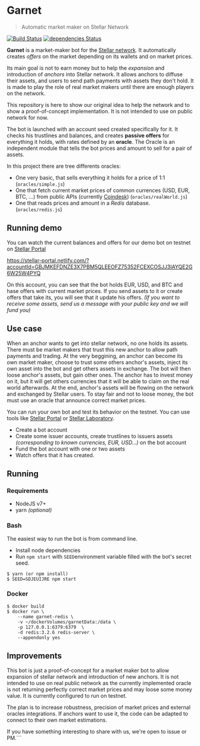 # Garnet
> Automatic market maker on Stellar Network

[![Build Status](https://travis-ci.org/julesGoullee/garnet.png)](https://travis-ci.org/julesGoullee/garnet)
[![dependencies Status](https://david-dm.org/julesGoullee/garnet.svg)](https://david-dm.org/julesGoullee/garnet#info=dependencies&view=table)

**Garnet** is a market-maker bot for the [Stellar network](https://www.stellar.org). It automatically creates *offers* on the market depending on its wallets and on market prices.

Its main goal is not to earn money but to help the *expansion* and introduction of *anchors* into Stellar network. It allows anchors to diffuse their assets, and users to send path payments with assets they don't hold. It is made to play the role of real market makers until there are enough players on the network.

This repository is here to show our original idea to help the network and  to show a proof-of-concept implementation. It is not intended to use on public network for now. 

The bot is launched with an account seed created specifically for it. It checks his trustlines and balances, and creates **passive offers** for everything it holds, with rates defined by an **oracle**.
The Oracle is an independent module that tells the bot prices and amount to sell for a pair of assets.

In this project there are tree differents oracles:
- One very basic, that sells everything it holds for a price of 1:1 (`oracles/simple.js`)
- One that fetch current market prices of common currences (USD, EUR, BTC, ...) from public APIs (currently [Coindesk](http://www.coindesk.com/api/)) (`oracles/realWorld.js`)
- One that reads prices and amount in a *Redis* database. (`oracles/redis.js`)


## Running demo

You can watch the current balances and offers for our demo bot on testnet on [Stellar Portal](https://stellar-portal.netlify.com/?accountId=GBJMKEFDNZE3X7PBM5QLEEOFZ75352FCEXCOSJJ3IAYQE2G6W25W4PYQ)

https://stellar-portal.netlify.com/?accountId=GBJMKEFDNZE3X7PBM5QLEEOFZ75352FCEXCOSJJ3IAYQE2G6W25W4PYQ

On this account, you can see that the bot holds EUR, USD, and BTC and hase offers with current market prices. If you send assets to it or create offers that take its, you will see that it update his offers. *(If you want to receive some assets, send us a message with your public key and we will fund you)*

## Use case

When an anchor wants to get into stellar network, no one holds its assets. There must be market makers that trust this new anchor to allow path payments and trading. At the very beggining, an anchor can become its own market maker, choose to trust some others anchor's assets, inject its own asset into the bot and get others assets in exchange. 
The bot will then loose anchor's assets, but gain other ones. The anchor has to invest money on it, but it will get others currencies that it will be able to claim on the real world afterwards. 
At the end, anchor's assets will be flowing on the network and exchanged by Stellar users. 
To stay fair and not to loose money, the bot must use an oracle that announce correct market prices.

You can run your own bot and test its behavior on the testnet. You can use tools like [Stellar Portal](https://stellar-portal.netlify.com/?accountId=GBJMKEFDNZE3X7PBM5QLEEOFZ75352FCEXCOSJJ3IAYQE2G6W25W4PYQ) or [Stellar Laboratory](https://www.stellar.org/laboratory).

- Create a bot account
- Create some issuer accounts, create trustlines to issuers assets *(corresponding to known currencies, EUR, USD...)* on the bot account
- Fund the bot account with one or two assets
- Watch offers that it has created.

## Running

### Requirements

- NodeJS v7+
- yarn *(optional)*
### Bash
 The easiest way to run the bot is from command line.
 
- Install node dependencies
- Run `npm start` with `SEED`environment variable filled with the bot's secret seed.

```
$ yarn (or npm install)
$ SEED=SDJEUIJRE npm start
```
### Docker
```
$ docker build
$ docker run \
    --name garnet-redis \
    -v ~/dockerVolumes/garnetData:/data \
    -p 127.0.0.1:6379:6379  \
    -d redis:3.2.6 redis-server \
    --appendonly yes
```

## Improvements

This bot is just a proof-of-concept for a market maker bot to allow expansion of stellar network and introduction of new anchors. It is not intended to use on real public network as the currently implemented oracle is not returning perfectly correct market prices and may loose some money value. It is currently configured to run on testnet. 

The plan is to increase robustness, precision of market prices and external oracles integrations. If anchors want to use it, the code can be adapted to connect to their own market estimations.

If you have something interesting to share with us, we're open to issue or PM.```
